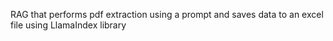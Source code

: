 RAG that performs pdf extraction using a prompt and saves data to an excel file using LlamaIndex library
